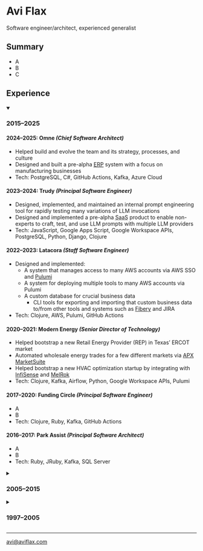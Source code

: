 # Avi Flax

<span id="tagline">Software engineer/architect, experienced generalist</span>

<!--experienced generalist experience in the Web, data pipelines, continuous delivery, and APIs-->

<!-- Or Highlights?-->
## Summary

* A
* B
* C

## Experience

<details open>
    <summary><h3>2015–2025</h3></summary>

#### 2024–2025: Omne *(Chief Software Architect)*

* Helped build and evolve the team and its strategy, processes, and culture
* Designed and built a pre-alpha
          <a href="https://en.wikipedia.org/wiki/Enterprise_resource_planning">
              <abbr title="Enterprise Resource Planning">ERP</abbr></a> system with
          a focus on manufacturing businesses
* Tech: PostgreSQL, C#, GitHub Actions, Kafka, Azure Cloud

#### 2023–2024: Trudy *(Principal Software Engineer)*

* Designed, implemented, and maintained an internal prompt engineering tool for rapidly testing many
  variations of LLM invocations
* Designed and implemented a pre-alpha <abbr title="Software as a Service">SaaS</abbr> product to
  enable non-experts to craft, test, and use LLM prompts with multiple LLM providers
* Tech: JavaScript, Google Apps Script, Google Workspace APIs, PostgreSQL, Python, Django, Clojure

#### 2022–2023: Latacora *(Staff Software Engineer)*

* Designed and implemented:
  * A system that manages access to many AWS accounts via AWS SSO and <a href="https://www.pulumi.com/">Pulumi</a>
  * A system for deploying multiple tools to many AWS accounts via Pulumi
  * A custom database for crucial business data
    * CLI tools for exporting and importing that custom business data to/from other tools and systems
      such as <a href="https://fibery.io">Fibery</a> and JIRA
* Tech: Clojure, AWS, Pulumi, GitHub Actions

#### 2020–2021: Modern Energy *(Senior Director of Technology)*

* Helped bootstrap a new Retail Energy Provider (REP) in Texas’ ERCOT market
* Automated wholesale energy trades for a few different markets via <a href="https://apx.com/power-scheduling-energy-accounting-services/">APX MarketSuite</a>
* Helped bootstrap a new HVAC optimization startup by integrating with <a href="https://www.infisense.com">InfiSense</a> and <a href="https://melrok.com">MelRok</a>
* Tech: Clojure, Kafka, Airflow, Python, Google Workspace APIs, Pulumi

#### 2017–2020: Funding Circle *(Principal Software Engineer)*

* A
* B
* Tech: Clojure, Ruby, Kafka, GitHub Actions

#### 2016–2017: Park Assist *(Principal Software Architect)*

* A
* B
* Tech: Ruby, JRuby, Kafka, SQL Server

</details>

<details>
    <summary><h3>2005–2015</h3></summary>

#### 2015: Timehop

* Refactored a critical and complex system into a loosely-coupled stream-based system using Kinesis
  and Go (<a href="https://speakerdeck.com/aviflax/stream-data-processing-with-kinesis-and-go-at-timehop">slides</a>)
* Designed and implemented:
  * A sophisticated integration with Twilio for SMS-based signup
  * A tool for quickly processing billions of records

#### 2014: Thinkful

* Designed and implemented an event-driven system to automate Stripe subscription management

#### 2013–2014: SFX

* A
* B
* C

#### 2005–2013: Arc90

* A
* B
* C

</details>

<details>
    <summary><h3>1997–2005</h3></summary>

#### 2001–2004: ADP

* Refactored, enhanced, and maintained a sophisticated application for producing custom financial
  documents for on-demand printing

#### 2001: register.com

<!-- TODO: compress down to a single bullet -->
* Team lead position for large high-traffic auction site
* Responsibilities included designing, implementing, and maintaining features; reengineering site
  technology and architecture
* Created new internal tools and development procedures

#### 2000: RewardsPlus

* Maintained and enhanced a large-scale online employee benefits enrollment system for diverse
  clients with diverse needs

#### 1998–2000: Words In Progress

* Developed requirements and specifications for high traffic websites directly with clients; crafted
  application architecture and database design

#### 1998: Ideal Computer Strategies

* Worked with teams of designers, coders, and project managers to concurrently develop and deploy
  client websites with basic dynamic features

#### 1997–1998: PCC Internet Design

* Founded and managed a small Web design shop in Baltimore, MD providing full-service Web design
  and development to small businesses in the area

</details>

----

[avi@aviflax.com](mailto:avi@aviflax.com)
